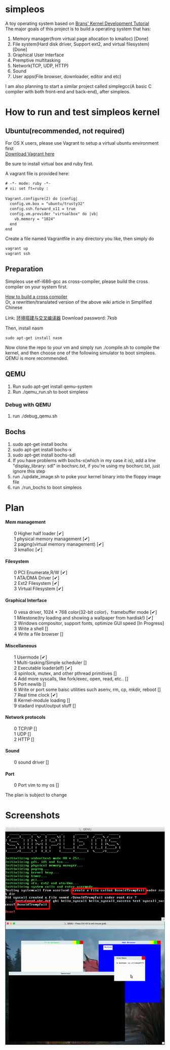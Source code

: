 # simpleos
A toy operating system based on <a href = "http://www.osdever.net/bkerndev/Docs/title.htm"> Brans' Kernel Development Tutorial</a>  
The major goals of this project is to build a operating system that has:  
1. Memory manager(from virtual page allocation to kmalloc) [Done]  
2. File system(Hard disk driver, Support ext2, and virtual filesystem) [Done]  
3. Graphical User Interface  
4. Premptive multitasking  
5. Network(TCP, UDP, HTTP)  
6. Sound  
7. User apps(File browser, downloader, editor and etc)

I am also planning to start a similar project called simplegcc(A basic C compiler with both front-end and back-end), after simpleos.

# How to run and test simpleos kernel

## Ubuntu(recommended, not required)
For OS X users, please use Vagrant to setup a virtual ubuntu environment first  
<a href = "https://www.vagrantup.com/downloads.html"> Download Vagrant here</a>

Be sure to install virtual box and ruby first.  

A vagrant file is provided here:  
```
# -*- mode: ruby -*-
# vi: set ft=ruby :

Vagrant.configure(2) do |config|
  config.vm.box = "ubuntu/trusty32"
  config.ssh.forward_x11 = true
  config.vm.provider "virtualbox" do |vb|
    vb.memory = "1024"
  end
end
```
Create a file named Vagrantfile in any directory you like, then simply do
```
vagrant up
vagrant ssh
```

## Preparation
Simpleos use elf-i686-gcc as cross-compiler, please build the cross compiler on your system first.

<a href = "http://wiki.osdev.org/GCC_Cross-Compiler">How to build a cross compiler</a>  
Or, a rewritten/translated version of the above wiki article in Simplified Chinese  

Link: <a href = "http://pan.baidu.com/s/1hsg6AEg">环境搭建与交叉编译器</a> Download password: 7ksb  

Then, install nasm 
```
sudo apt-get install nasm
```

Now clone the repo to your vm and simply run ./compile.sh to compile the kernel, and then choose one of the following simulator to boot simpleos. QEMU is more recommended.

## QEMU
1.  Run sudo apt-get install qemu-system
2.  Run ./qemu_run.sh to boot simpleos


### Debug with QEMU
1. run ./debug_qemu.sh

## Bochs
1.  sudo apt-get install bochs
2.  sudo apt-get install bochs-x
3.  sudo apt-get install bochs-sdl
4.  If you have problems with bochs-x(which in my case it is), add a line "display_library: sdl" in bochsrc.txt, if you're using my bochsrc.txt, just ignore this step
5.  run ./update_image.sh to poke your kernel binary into the floppy image file
6.  run ./run_bochs to boot simpleos


# Plan
#### Mem management  
&#160; &#160; &#160; &#160;0 Higher half loader                [✔]  
&#160; &#160; &#160; &#160;1 physical memory management        [✔]  
&#160; &#160; &#160; &#160;2 paging(virtual memory management) [✔]  
&#160; &#160; &#160; &#160;3 kmalloc                           [✔]  

#### Filesystem  
&#160; &#160; &#160; &#160;0 PCI Enumerate,R/W     [✔]  
&#160; &#160; &#160; &#160;1 ATA/DMA Driver        [✔]  
&#160; &#160; &#160; &#160;2 Ext2 Filesystem       [✔]  
&#160; &#160; &#160; &#160;3 Virtual Filesystem    [✔]  

#### Graphical Interface  
&#160; &#160; &#160; &#160;0 vesa driver, 1024 * 768 color(32-bit color)，framebuffer mode                                              [✔]  
&#160; &#160; &#160; &#160;1 Milestone(try loading and showing a wallpaper from hardisk!)                                               [✔]  
&#160; &#160; &#160; &#160;2 Windows compositor, support fonts, optimize GUI speed                                                      [In Progress]  
&#160; &#160; &#160; &#160;3 Write a shell                                                                                              []  
&#160; &#160; &#160; &#160;4 Write a file browser                                                                                       []  

#### Miscellaneous  
&#160; &#160; &#160; &#160;1 Usermode                                                               [✔]  
&#160; &#160; &#160; &#160;1 Multi-tasking/Simple scheduler                                         []  
&#160; &#160; &#160; &#160;2 Executable loader(elf)                                                 [✔]  
&#160; &#160; &#160; &#160;3 spinlock, mutex, and other pthread primitives                          []  
&#160; &#160; &#160; &#160;4 Add more syscalls, like fork/exec, open, read, etc..                   []  
&#160; &#160; &#160; &#160;5 Port newlib                                                            []  
&#160; &#160; &#160; &#160;6 Write or port some baisc utilities such asenv, rm, cp, mkdir, reboot   []  
&#160; &#160; &#160; &#160;7 Real time clock                                                        [✔]  
&#160; &#160; &#160; &#160;8 Kernel-module loading                                                  []  
&#160; &#160; &#160; &#160;9 stadard input/output stuff                                             []  

#### Network protocols  
&#160; &#160; &#160; &#160;0 TCP/IP                []  
&#160; &#160; &#160; &#160;1 UDP                   []  
&#160; &#160; &#160; &#160;2 HTTP                  []  

#### Sound  
&#160; &#160; &#160; &#160;0 sound driver          []

#### Port  
&#160; &#160; &#160; &#160;0 Port vim to my os     []

The plan is subject to change  

# Screenshots  
![Alt text](/os_screenshots/ss7.png?raw=true "ss7")
![Alt text](/os_screenshots/ss12.png?raw=true "ss12")

